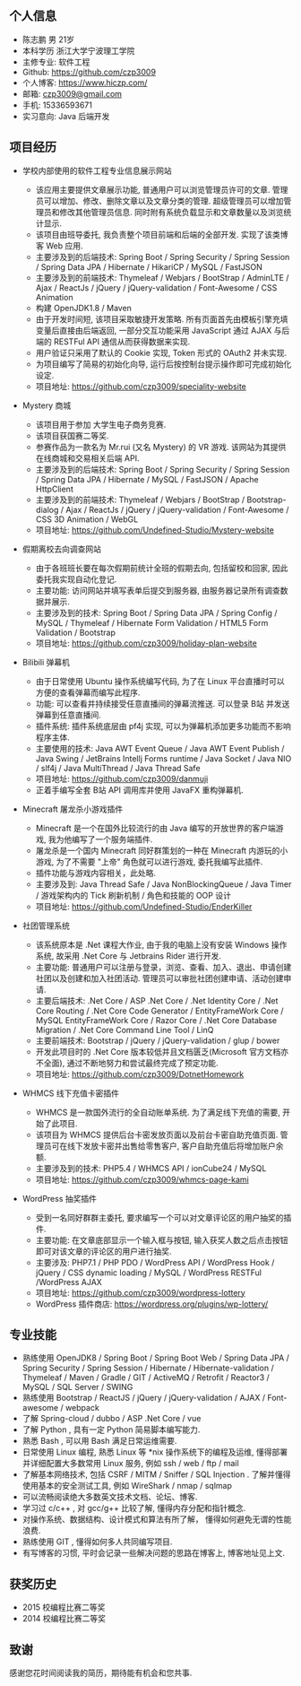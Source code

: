 ## 个人信息

- 陈志鹏 男 21岁
- 本科学历 浙江大学宁波理工学院
- 主修专业: 软件工程
- Github: https://github.com/czp3009
- 个人博客: https://www.hiczp.com/
- 邮箱: czp3009@gmail.com
- 手机: 15336593671
- 实习意向: Java 后端开发

## 项目经历

- 学校内部使用的软件工程专业信息展示网站
    - 该应用主要提供文章展示功能, 普通用户可以浏览管理员许可的文章. 管理员可以增加、修改、删除文章以及文章分类的管理. 超级管理员可以增加管理员和修改其他管理员信息. 同时附有系统负载显示和文章数量以及浏览统计显示.
    - 该项目由班导委托, 我负责整个项目前端和后端的全部开发. 实现了该类博客 Web 应用.
    - 主要涉及到的后端技术: Spring Boot / Spring Security / Spring Session / Spring Data JPA / Hibernate / HikariCP / MySQL / FastJSON
    - 主要涉及到的前端技术: Thymeleaf / Webjars / BootStrap / AdminLTE / Ajax / ReactJs / jQuery / jQuery-validation / Font-Awesome / CSS Animation
    - 构建 OpenJDK1.8 / Maven
    - 由于开发时间短, 该项目采取敏捷开发策略. 所有页面首先由模板引擎充填变量后直接由后端返回, 一部分交互功能采用 JavaScript 通过 AJAX 与后端的 RESTFul API 通信从而获得数据来实现.
    - 用户验证只采用了默认的 Cookie 实现, Token 形式的 OAuth2 并未实现.
    - 为项目编写了简易的初始化向导, 运行后按控制台提示操作即可完成初始化设定.
    - 项目地址: https://github.com/czp3009/speciality-website
    
- Mystery 商城
    - 该项目用于参加 大学生电子商务竞赛.
    - 该项目获国赛二等奖.
    - 参赛作品为一款名为 Mr.rui (又名 Mystery) 的 VR 游戏. 该网站为其提供在线商城和交易相关后端 API.
    - 主要涉及到的后端技术: Spring Boot / Spring Security / Spring Session / Spring Data JPA / Hibernate / MySQL / FastJSON / Apache HttpClient
    - 主要涉及到的前端技术: Thymeleaf / Webjars / BootStrap / Bootstrap-dialog / Ajax / ReactJs / jQuery / jQuery-validation / Font-Awesome / CSS 3D Animation / WebGL
    - 项目地址: https://github.com/Undefined-Studio/Mystery-website
    
- 假期离校去向调查网站
    - 由于各班班长要在每次假期前统计全班的假期去向, 包括留校和回家, 因此委托我实现自动化登记.
    - 主要功能: 访问网站并填写表单后提交到服务器, 由服务器记录所有调查数据并展示.
    - 主要涉及到的技术: Spring Boot / Spring Data JPA / Spring Config / MySQL / Thymeleaf / Hibernate Form Validation / HTML5 Form Validation / Bootstrap
    - 项目地址: https://github.com/czp3009/holiday-plan-website
    
- Bilibili 弹幕机
    - 由于日常使用 Ubuntu 操作系统编写代码, 为了在 Linux 平台直播时可以方便的查看弹幕而编写此程序.
    - 功能: 可以查看并持续接受任意直播间的弹幕流推送. 可以登录 B站 并发送弹幕到任意直播间.
    - 插件系统: 插件系统底层由 pf4j 实现, 可以为弹幕机添加更多功能而不影响程序主体.
    - 主要使用的技术: Java AWT Event Queue / Java AWT Event Publish / Java Swing / JetBrains Intellj Forms runtime / Java Socket / Java NIO / slf4j / Java MultiThread / Java Thread Safe
    - 项目地址: https://github.com/czp3009/danmuji
    - 正着手编写全套 B站 API 调用库并使用 JavaFX 重构弹幕机.
    
- Minecraft 屠龙杀小游戏插件
    - Minecraft 是一个在国外比较流行的由 Java 编写的开放世界的客户端游戏, 我为他编写了一个服务端插件.
    - 屠龙杀是一个国内 Minecraft 同好群策划的一种在 Minecraft 内游玩的小游戏, 为了不需要 "上帝" 角色就可以进行游戏, 委托我编写此插件.
    - 插件功能与游戏内容相关，此处略.
    - 主要涉及到: Java Thread Safe / Java NonBlockingQueue / Java Timer / 游戏架构内的 Tick 刷新机制 / 角色和技能的 OOP 设计
    - 项目地址: https://github.com/Undefined-Studio/EnderKiller
    
- 社团管理系统
    - 该系统原本是 .Net 课程大作业, 由于我的电脑上没有安装 Windows 操作系统, 故采用 .Net Core 与 Jetbrains Rider 进行开发.
    - 主要功能: 普通用户可以注册与登录，浏览、查看、加入、退出、申请创建社团以及创建和加入社团活动. 管理员可以审批社团创建申请、活动创建申请.
    - 主要后端技术: .Net Core / ASP .Net Core / .Net Identity Core / .Net Core Routing / .Net Core Code Generator / EntityFrameWork Core / MySQL EntityFrameWork Core / Razor Core / .Net Core Database Migration / .Net Core Command Line Tool / LinQ
    - 主要前端技术: Bootstrap / jQuery / jQuery-validation / glup / bower
    - 开发此项目时的 .Net Core 版本较低并且文档匮乏(Microsoft 官方文档亦不全面), 通过不断地努力和尝试最终完成了预定功能.
    - 项目地址: https://github.com/czp3009/DotnetHomework

- WHMCS 线下充值卡密插件
    - WHMCS 是一款国外流行的全自动账单系统. 为了满足线下充值的需要, 开始了此项目.
    - 该项目为 WHMCS 提供后台卡密发放页面以及前台卡密自助充值页面. 管理员可在线下发放卡密并出售给零售客户, 客户自助充值后将增加账户余额.
    - 主要涉及到的技术: PHP5.4 / WHMCS API / ionCube24 / MySQL
    - 项目地址: https://github.com/czp3009/whmcs-page-kami

- WordPress 抽奖插件
    - 受到一名同好群群主委托, 要求编写一个可以对文章评论区的用户抽奖的插件.
    - 主要功能: 在文章底部显示一个输入框与按钮, 输入获奖人数之后点击按钮即可对该文章的评论区的用户进行抽奖.
    - 主要涉及: PHP7.1 / PHP PDO / WordPress API / WordPress Hook / jQuery / CSS dynamic loading / MySQL / WordPress RESTFul /WordPress AJAX
    - 项目地址: https://github.com/czp3009/wordpress-lottery
    - WordPress 插件商店: https://wordpress.org/plugins/wp-lottery/

## 专业技能

- 熟练使用 OpenJDK8 / Spring Boot / Spring Boot Web / Spring Data JPA / Spring Security / Spring Session / Hibernate / Hibernate-validation / Thymeleaf / Maven / Gradle / GIT / ActiveMQ / Retrofit / Reactor3 / MySQL / SQL Server / SWING
- 熟练使用 Bootstrap / ReactJS / jQuery / jQuery-validation / AJAX / Font-awesome / webpack
- 了解 Spring-cloud / dubbo / ASP .Net Core / vue
- 了解 Python , 具有一定 Python 简易脚本编写能力.
- 熟悉 Bash , 可以用 Bash 满足日常运维需要.
- 日常使用 Linux 编程, 熟悉 Linux 等 *nix 操作系统下的编程及运维, 懂得部署并详细配置大多数常用 Linux 服务, 例如 ssh / web / ftp / mail
- 了解基本网络技术, 包括 CSRF / MITM / Sniffer / SQL Injection . 了解并懂得使用基本的安全测试工具, 例如 WireShark / nmap / sqlmap
- 可以流畅阅读绝大多数英文技术文档、论坛、博客.
- 学习过 c/c++ , 对 gcc/g++ 比较了解, 懂得内存分配和指针概念.
- 对操作系统、数据结构、设计模式和算法有所了解， 懂得如何避免无谓的性能浪费.
- 熟练使用 GIT , 懂得如何多人共同编写项目.
- 有写博客的习惯, 平时会记录一些解决问题的思路在博客上, 博客地址见上文.

## 获奖历史

- 2015 校编程比赛二等奖
- 2014 校编程比赛二等奖


## 致谢

感谢您花时间阅读我的简历，期待能有机会和您共事.
